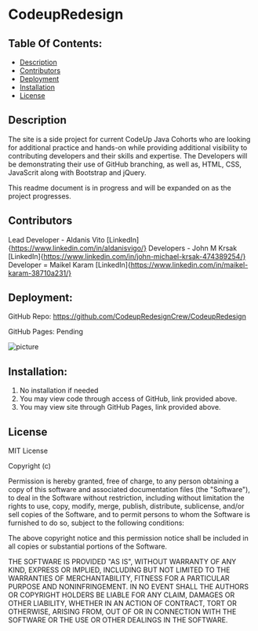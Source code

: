 # CodeupRedesign

## Table Of Contents:
- [Description](#Description)
- [Contributors](#Contributors)
- [Deployment](#Deployment)
- [Installation](#Installation)
- [License](#License)


## Description

The site is a side project for current CodeUp Java Cohorts who are looking for additional practice and hands-on while providing additional visibility to contributing developers and their skills and expertise.  The Developers will be demonstrating their use of GitHub branching, as well as, HTML, CSS, JavaScrit along with Bootstrap and jQuery.
 
This readme document is in progress and will be expanded on as the project progresses. 


## Contributors

Lead Developer  -   Aldanis Vito    [LinkedIn]{https://www.linkedin.com/in/aldanisvigo/}
Developers      -   John M Krsak    [LinkedIn]{https://www.linkedin.com/in/john-michael-krsak-474389254/}
Developer       =   Maikel Karam    [LinkedIn]{https://www.linkedin.com/in/maikel-karam-38710a231/}


## Deployment: 

GitHub Repo: https://github.com/CodeupRedesignCrew/CodeupRedesign

GitHub Pages: Pending

![picture](pending)

 
## Installation:
1.  No installation if needed 
2.  You may view code through access of GitHub, link provided above.
3.  You may view site through GitHub Pages, link provided above. 


## License
MIT License

Copyright (c) 

Permission is hereby granted, free of charge, to any person obtaining a copy of this software and associated documentation files (the "Software"), to deal in the Software without restriction, including without limitation the rights to use, copy, modify, merge, publish, distribute, sublicense, and/or sell copies of the Software, and to permit persons to whom the Software is furnished to do so, subject to the following conditions:

The above copyright notice and this permission notice shall be included in all copies or substantial portions of the Software.

THE SOFTWARE IS PROVIDED "AS IS", WITHOUT WARRANTY OF ANY KIND, EXPRESS OR IMPLIED, INCLUDING BUT NOT LIMITED TO THE WARRANTIES OF MERCHANTABILITY, FITNESS FOR A PARTICULAR PURPOSE AND NONINFRINGEMENT. IN NO EVENT SHALL THE AUTHORS OR COPYRIGHT HOLDERS BE LIABLE FOR ANY CLAIM, DAMAGES OR OTHER LIABILITY, WHETHER IN AN ACTION OF CONTRACT, TORT OR OTHERWISE, ARISING FROM, OUT OF OR IN CONNECTION WITH THE SOFTWARE OR THE USE OR OTHER DEALINGS IN THE SOFTWARE.
